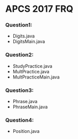 # APCS 2017 FRQ
### Question1:
- Digits.java
- DigitsMain.java
### Question2:
- StudyPractice.java
- MultPractice.java
- MultPracticeMain.java
### Question3:
- Phrase.java
- PhraseMain.java
### Question4:
- Position.java